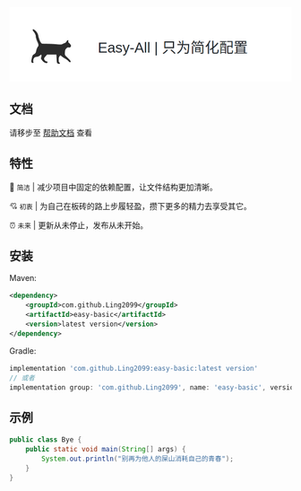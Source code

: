 ![标题](./title.png)

## 文档

请移步至 [帮助文档](https://hutool.cn/docs/#/?_blank) 查看

## 特性

&#x1F680; `简洁` | 减少项目中固定的依赖配置，让文件结构更加清晰。

&#x1F498; `初衷` | 为自己在板砖的路上步履轻盈，攒下更多的精力去享受其它。

&#x23F0; `未来` | 更新从未停止，发布从未开始。

## 安装

Maven:
~~~xml
<dependency>
    <groupId>com.github.Ling2099</groupId>
    <artifactId>easy-basic</artifactId>
    <version>latest version</version>
</dependency>
~~~

Gradle:
~~~gradle
implementation 'com.github.Ling2099:easy-basic:latest version'
// 或者
implementation group: 'com.github.Ling2099', name: 'easy-basic', version: 'latest version'
~~~

## 示例

~~~Java
public class Bye {
    public static void main(String[] args) {
        System.out.println("别再为他人的屎山消耗自己的青春");
    }
}
~~~

